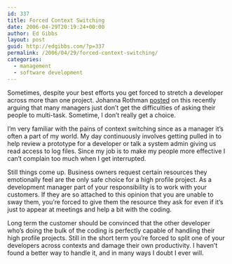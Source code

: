 ```yaml
---
id: 337
title: Forced Context Switching
date: 2006-04-29T20:19:24+00:00
author: Ed Gibbs
layout: post
guid: http://edgibbs.com/?p=337
permalink: /2006/04/29/forced-context-switching/
categories:
  - management
  - software development
---
```

Sometimes, despite your best efforts you get forced to stretch a developer across more than one project. Johanna Rothman [posted](http://www.jrothman.com/weblog/2006/04/convincing-management-that-context.html) on this recently arguing that many managers just don&#8217;t get the difficulties of asking their people to multi-task. Sometime, I don&#8217;t really get a choice.

I&#8217;m very familiar with the pains of context switching since as a manager it&#8217;s often a part of my world. My day continuously involves getting pulled in to help review a prototype for a developer or talk a system admin giving us read access to log files. Since my job is to make my people more effective I can&#8217;t complain too much when I get interrupted.

Still things come up. Business owners request certain resources they emotionally feel are the only safe choice for a high profile project. As a development manager part of your responsibility is to work with your customers. If they are so attached to this opinion that you are unable to sway them, you&#8217;re forced to give them the resource they ask for even if it&#8217;s just to appear at meetings and help a bit with the coding.

Long term the customer should be convinced that the other developer who&#8217;s doing the bulk of the coding is perfectly capable of handling their high profile projects. Still in the short term you&#8217;re forced to split one of your developers across contexts and damage their own productivity. I haven&#8217;t found a better way to handle it, and in many ways I doubt I ever will.